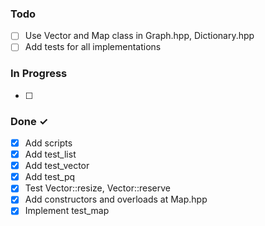 ### Todo

- [ ] Use Vector and Map class in Graph.hpp, Dictionary.hpp
- [ ] Add tests for all implementations

### In Progress

- [ ]


### Done ✓

- [x] Add scripts
- [x] Add test_list
- [x] Add test_vector
- [x] Add test_pq
- [x] Test Vector::resize, Vector::reserve
- [x] Add constructors and overloads at Map.hpp
- [x] Implement test_map